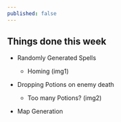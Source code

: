 ```yaml
---
published: false
---
```


## Things done this week
- Randomly Generated Spells
	- Homing (img1)

- Dropping Potions on enemy death
	- Too many Potions? (img2)
    
    
- Map Generation